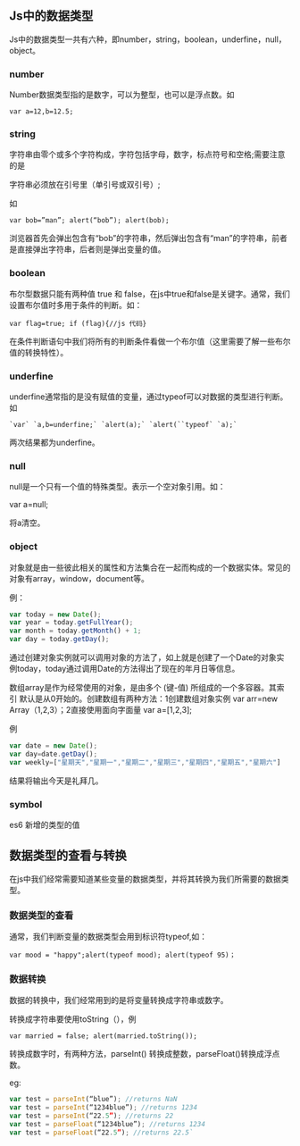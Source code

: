 ## Js中的数据类型

Js中的数据类型一共有六种，即number，string，boolean，underfine，null，object。

### number

Number数据类型指的是数字，可以为整型，也可以是浮点数。如

`var a=12,b=12.5;`



### string

字符串由零个或多个字符构成，字符包括字母，数字，标点符号和空格;需要注意的是

字符串必须放在引号里（单引号或双引号）;

如

`var bob=”man”; alert(“bob”); alert(bob);`

浏览器首先会弹出包含有“bob”的字符串，然后弹出包含有“man”的字符串，前者是直接弹出字符串，后者则是弹出变量的值。



### boolean

布尔型数据只能有两种值 true 和 false，在js中true和false是关键字。通常，我们设置布尔值时多用于条件的判断。如：

`var flag=true; if (flag){//js 代码}`

在条件判断语句中我们将所有的判断条件看做一个布尔值（这里需要了解一些布尔值的转换特性）。



### underfine

underfine通常指的是没有赋值的变量，通过typeof可以对数据的类型进行判断。如

```
`var` `a,b=underfine;` `alert(a);` `alert(``typeof` `a);`
```

两次结果都为underfine。



### null

null是一个只有一个值的特殊类型。表示一个空对象引用。如：

var a=null;

将a清空。



### object

对象就是由一些彼此相关的属性和方法集合在一起而构成的一个数据实体。常见的对象有array，window，document等。

例：

```js
var today = new Date();
var year = today.getFullYear();
var month = today.getMonth() + 1;
var day = today.getDay();
```

 通过创建对象实例就可以调用对象的方法了，如上就是创建了一个Date的对象实例today，today通过调用Date的方法得出了现在的年月日等信息。

数组array是作为经常使用的对象，是由多个 (键-值) 所组成的一个多容器。其索引 默认是从0开始的。创建数组有两种方法：1创建数组对象实例 var arr=new Array（1,2,3）；2直接使用面向字面量 var a=[1,2,3];

例

```js
var date = new Date();        
var day=date.getDay(); 
var weekly=["星期天","星期一","星期二","星期三","星期四","星期五","星期六"]        document.write("today is "+weekly[day]+"<br>")
```

结果将输出今天是礼拜几。



### symbol

es6 新增的类型的值

 

## 数据类型的查看与转换

 在js中我们经常需要知道某些变量的数据类型，并将其转换为我们所需要的数据类型。

### 数据类型的查看

 通常，我们判断变量的数据类型会用到标识符typeof,如： 

`var mood = "happy";alert(typeof mood); alert(typeof 95)；`



 

### 数据转换

数据的转换中，我们经常用到的是将变量转换成字符串或数字。

转换成字符串要使用toString（），例

`var married = false; alert(married.toString());`

 转换成数字时，有两种方法，parseInt() 转换成整数，parseFloat()转换成浮点数。

 eg:

```js
var test = parseInt(“blue”); //returns NaN 
var test = parseInt(“1234blue”); //returns 1234
var test = parseInt(“22.5”); //returns 22 
var test = parseFloat(“1234blue”); //returns 1234
var test = parseFloat(“22.5”); //returns 22.5`
```